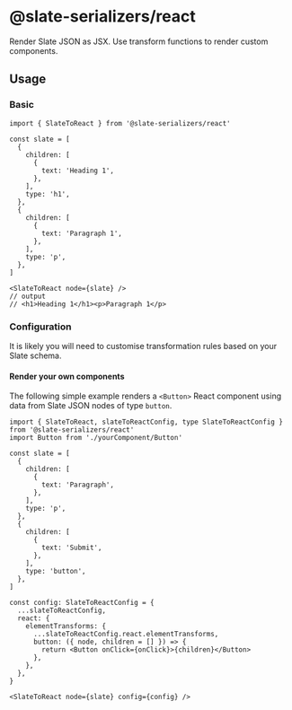 # @slate-serializers/react

Render Slate JSON as JSX. Use transform functions to render custom components.

## Usage

### Basic

```tsx
import { SlateToReact } from '@slate-serializers/react'

const slate = [
  {
    children: [
      {
        text: 'Heading 1',
      },
    ],
    type: 'h1',
  },
  {
    children: [
      {
        text: 'Paragraph 1',
      },
    ],
    type: 'p',
  },
]

<SlateToReact node={slate} />
// output
// <h1>Heading 1</h1><p>Paragraph 1</p>
```

### Configuration

It is likely you will need to customise transformation rules based on your Slate schema.

#### Render your own components

The following simple example renders a `<Button>` React component using data from Slate JSON nodes of type `button`.

```tsx
import { SlateToReact, slateToReactConfig, type SlateToReactConfig } from '@slate-serializers/react'
import Button from './yourComponent/Button'

const slate = [
  {
    children: [
      {
        text: 'Paragraph',
      },
    ],
    type: 'p',
  },
  {
    children: [
      {
        text: 'Submit',
      },
    ],
    type: 'button',
  },
]

const config: SlateToReactConfig = {
  ...slateToReactConfig,
  react: {
    elementTransforms: {
      ...slateToReactConfig.react.elementTransforms,
      button: ({ node, children = [] }) => {
        return <Button onClick={onClick}>{children}</Button>
      },
    },
  },
}

<SlateToReact node={slate} config={config} />
```
